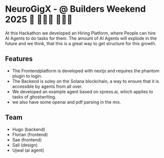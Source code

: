 # NeuroGigX - @ Builders Weekend 2025 👷 👷🏽‍♀️ 👷🏻‍♂️

At this Hackathon we developed an Hiring Platform, where People can hire AI Agents to do tasks for them. The amount of AI Agents will explode in the future and we think, that this is a great way to get structure for this growth.

## Features

- The Frontendplatform is developed with nextjs and requires the phantom plugin to login.
- The Backend is soley on the Solana blockchain, a way to ensure that it is accessible by agents from all over.
- We developed an example agent based on xpress.ai, which applies to tasks of ghostwriting.
- we also have some openai and pdf parsing in the mix.

## Team

- Hugo (backend)
- Florian (frontend)
- Sae (frontend)
- Sali (design)
- Ujwal (ai agent)
